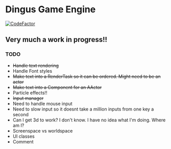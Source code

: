 # Dingus Game Engine
[![CodeFactor](https://www.codefactor.io/repository/github/pog7776/dingusengine/badge)](https://www.codefactor.io/repository/github/pog7776/dingusengine)
## Very much a work in progress!!


### TODO
- ~~Handle text rendering~~
- Handle Font styles
- ~~Make text into a RenderTask so it can be ordered. Might need to be an actor~~
- ~~Make text into a Component for an AActor~~
- Particle effects!!
- ~~Input manager~~
- Need to handle mouse input
- Need to slow input so it doesnt take a million inputs from one key a second
- Can I get 3d to work? I don't know. I have no idea what I'm doing. Where am I?
- Screenspace vs worldspace
- UI classes
- Comment
